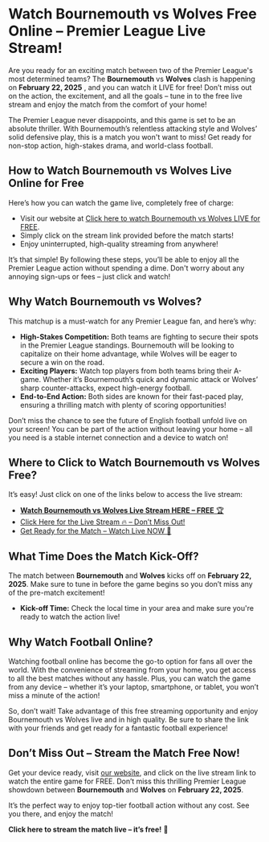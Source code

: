 # Watch Bournemouth vs Wolves Free Online – Premier League Live Stream!

Are you ready for an exciting match between two of the Premier League's most determined teams? The **Bournemouth** vs **Wolves** clash is happening on **February 22, 2025** , and you can watch it LIVE for free! Don’t miss out on the action, the excitement, and all the goals – tune in to the free live stream and enjoy the match from the comfort of your home!

The Premier League never disappoints, and this game is set to be an absolute thriller. With Bournemouth’s relentless attacking style and Wolves’ solid defensive play, this is a match you won't want to miss! Get ready for non-stop action, high-stakes drama, and world-class football.

## How to Watch Bournemouth vs Wolves Live Online for Free

Here’s how you can watch the game live, completely free of charge:

- Visit our website at [Click here to watch Bournemouth vs Wolves LIVE for FREE](https://tinyurl.com/livestreamfreeo?st=Bournemouth+vs+Wolves&si=gh).
- Simply click on the stream link provided before the match starts!
- Enjoy uninterrupted, high-quality streaming from anywhere!

It’s that simple! By following these steps, you’ll be able to enjoy all the Premier League action without spending a dime. Don't worry about any annoying sign-ups or fees – just click and watch!

## Why Watch Bournemouth vs Wolves?

This matchup is a must-watch for any Premier League fan, and here’s why:

- **High-Stakes Competition:** Both teams are fighting to secure their spots in the Premier League standings. Bournemouth will be looking to capitalize on their home advantage, while Wolves will be eager to secure a win on the road.
- **Exciting Players:** Watch top players from both teams bring their A-game. Whether it’s Bournemouth’s quick and dynamic attack or Wolves’ sharp counter-attacks, expect high-energy football.
- **End-to-End Action:** Both sides are known for their fast-paced play, ensuring a thrilling match with plenty of scoring opportunities!

Don’t miss the chance to see the future of English football unfold live on your screen! You can be part of the action without leaving your home – all you need is a stable internet connection and a device to watch on!

## Where to Click to Watch Bournemouth vs Wolves Free?

It’s easy! Just click on one of the links below to access the live stream:

- [**Watch Bournemouth vs Wolves Live Stream HERE – FREE** 🏆](https://tinyurl.com/livestreamfreeo?st=Bournemouth+vs+Wolves&si=gh)
- [Click Here for the Live Stream 🔥 – Don’t Miss Out!](https://tinyurl.com/livestreamfreeo?st=Bournemouth+vs+Wolves&si=gh)
- [Get Ready for the Match – Watch Live NOW 🎥](https://tinyurl.com/livestreamfreeo?st=Bournemouth+vs+Wolves&si=gh)

## What Time Does the Match Kick-Off?

The match between **Bournemouth** and **Wolves** kicks off on **February 22, 2025**. Make sure to tune in before the game begins so you don’t miss any of the pre-match excitement!

- **Kick-off Time:** Check the local time in your area and make sure you're ready to watch the action live!

## Why Watch Football Online?

Watching football online has become the go-to option for fans all over the world. With the convenience of streaming from your home, you get access to all the best matches without any hassle. Plus, you can watch the game from any device – whether it’s your laptop, smartphone, or tablet, you won’t miss a minute of the action!

So, don’t wait! Take advantage of this free streaming opportunity and enjoy Bournemouth vs Wolves live and in high quality. Be sure to share the link with your friends and get ready for a fantastic football experience!

## Don’t Miss Out – Stream the Match Free Now!

Get your device ready, visit [our website](https://tinyurl.com/livestreamfreeo?st=Bournemouth+vs+Wolves&si=gh), and click on the live stream link to watch the entire game for FREE. Don’t miss this thrilling Premier League showdown between **Bournemouth** and **Wolves** on **February 22, 2025**.

It’s the perfect way to enjoy top-tier football action without any cost. See you there, and enjoy the match!

**Click here to stream the match live – it’s free!** 🎉
